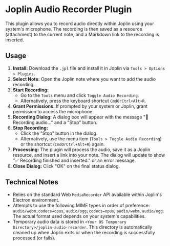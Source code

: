 # Joplin Audio Recorder Plugin

This plugin allows you to record audio directly within Joplin using your system's microphone. The recording is then saved as a resource (attachment) to the current note, and a Markdown link to the recording is inserted.

## Usage

1.  **Install:** Download the `.jpl` file and install it in Joplin via `Tools > Options > Plugins`.
2.  **Select Note:** Open the Joplin note where you want to add the audio recording.
3.  **Start Recording:**
    *   Go to the `Tools` menu and click `Toggle Audio Recording`.
    *   Alternatively, press the keyboard shortcut `CmdOrCtrl+Alt+R`.
4.  **Grant Permissions:** If prompted by your system or Joplin, grant permission to access the microphone.
5.  **Recording Dialog:** A dialog box will appear with the message "🔴 Recording audio..." and a "Stop" button.
6.  **Stop Recording:**
    *   Click the "Stop" button in the dialog.
    *   Alternatively, use the menu item (`Tools > Toggle Audio Recording`) or the shortcut (`CmdOrCtrl+Alt+R`) again.
7.  **Processing:** The plugin will process the audio, save it as a Joplin resource, and insert a link into your note. The dialog will update to show "✅ Recording finished and inserted." or an error message.
8.  **Close Dialog:** Click "OK" on the final status dialog.

## Technical Notes

*   Relies on the standard Web `MediaRecorder` API available within Joplin's Electron environment.
*   Attempts to use the following MIME types in order of preference: `audio/webm;codecs=opus`, `audio/ogg;codecs=opus`, `audio/webm`, `audio/ogg`. The actual format used depends on your system's capabilities.
*   Temporary audio data is stored in `<Your OS Temporary Directory>/joplin-audio-recorder`. This directory is automatically cleaned up when Joplin exits or when the recording is successfully processed (or fails).
